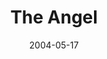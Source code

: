 ---
layout: episode
date: 2004-05-17
length: 611
title: The Angel
description: >
  Joybubbles tells a story from when he was 6 years old and living in Berlin,
  New Jersey. His mother would take him with her to the grocery store, and he
  would wait outside in the car while she took "20 years" to shop. So in order
  to be less bored, he asks God to send Jesus or an angel down for him to
  talk to.
  <br/>
  <br/>
  The very next day, a man comes into the car while Joybubbles is waiting, and
  begins to fiddle with the dashboard. Joybubbles, understanding the fascination
  with the dashboard, waits for a while before asking the man if he is Jesus.
  The man, surprised, says that he isn't, which Joybubbles takes to mean that he
  must be an angel. Joybubbles asks the man all sorts of questions about being an
  angel and living in heaven, before recommending to that the man go to church,
  because the priest there would probably want to meet an angel. Tearfully,
  the man leaves for the church.
  <br/>
  <br/>
  When Joybubbles' mother comes out to the car, she finds that the radio isn't
  working. They take the car to a shop and find out that it is partially unscrewed
  and disconnected, as if someone had started to steal it. Joybubbles concludes
  that the man thought he was a radio thief, but was, in reality, an angel.
tags:
  - full
  - childhood
  - has description
---